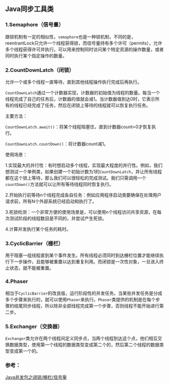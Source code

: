 ## Java同步工具类

### 1.Semaphore（信号量）

跟锁机制有一定的相似性，`semaphore`也是一种锁机制，不同的是，reentrantLock只允许一个线程获得锁，而信号量持有多个许可（permits），允许多个线程获得许可并执行。可以用来控制同时访问某个特定资源的操作数量，或者同时执行某个指定操作的数量。

### 2.CountDownLatch（闭锁）

允许一个或多个线程一直等待，直到其他线程操作执行完成后再执行。

`CountDownLatch`通过一个计数器实现，计数器的初始值为线程的数量。每当一个线程完成了自己的任务后，计数器的值就会减1。当计数器值到达0时，它表示所有的线程已经完成了任务，然后在闭锁上等待的线程就可以恢复执行任务。

主要方法：

`CountDownLatch.await()`：将某个线程阻塞住，直到计数器count=0才恢复执行。

`CountDownLatch.countDown()`：将计数器count减1。

使用场景：

1.实现最大的并行性：有时想启动多个线程，实现最大程度的并行性。例如，我们想测试一个单例类，如果创建一个初始计数为1的`CountDownLatch`，并让所有线程都在这个锁上等待，那么我们可以很轻松的完成测试。我们只需调用一个`countDown()`方法就可以让所有等待线程同时恢复执行。

2.开始执行前等待n个线程完成各自任务：例如应用程序启动类要确保在处理用户请求前，所有N个外部系统已经启动和执行了。

3.死锁检测：一个非常方便的使用场景是，可以使用n个线程访问共享资源，在每次测试阶段的线程数目是不同的，并尝试产生死锁。

4.计算并发执行某个任务的耗时。

### 3.CyclicBarrier（栅栏）

用于阻塞一组线程直到某个事件发生。所有线程必须同时到达栅栏位置才能继续执行下一步操作，且能够被重置以达到重复利用。而闭锁是一次性对象，一旦进入终止状态，就不能被重置。

### 4.Phaser

相当于`CyclicBarrier`的改良版，运行阶段性的并发任务。当某些并发任务是分成多个步骤来执行的，就可以使用`Phaser`来执行。`Phaser`类提供的机制是在每个步骤的结尾同步线程，所以除非全部线程完成第一个步骤，否则线程不能开始进行第二步。

### 5.Exchanger（交换器）

`Exchanger`类允许在两个线程间定义同步点，当两个线程到达这个点，他们相互交换数据类型，使用第一个线程的数据类型变成第二个的，然后第二个线程的数据类型变成第一个的。

### 参考：

[Java并发包之闭锁/栅栏/信号量](https://blog.csdn.net/u010942020/article/details/79352560)
